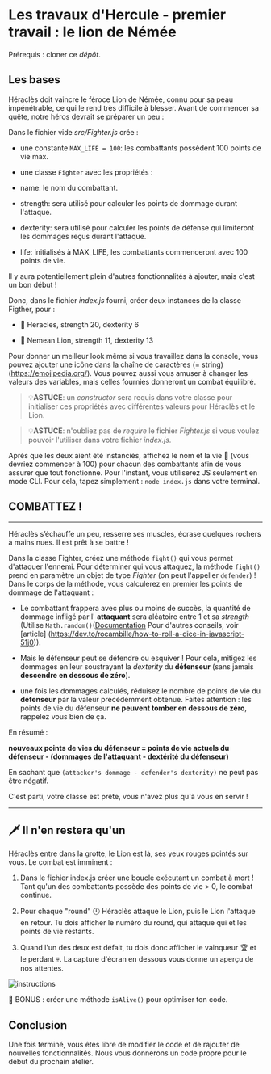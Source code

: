 # Les travaux d'Hercule - premier travail : le lion de Némée

Prérequis : cloner ce _dépôt_.

## Les bases

Héraclès doit vaincre le féroce Lion de Némée, connu pour sa peau impénétrable, ce qui le rend très difficile à blesser. Avant de commencer sa quête, notre héros devrait se préparer un peu :

Dans le fichier vide _src/Fighter.js_ crée :

- une constante `MAX_LIFE = 100`: les combattants possèdent 100 points de vie max.

- une classe `Fighter` avec les propriétés :
- name: le nom du combattant.
- strength: sera utilisé pour calculer les points de dommage durant l'attaque.
- dexterity: sera utilisé pour calculer les points de défense qui limiteront les dommages reçus durant l'attaque.
- life: initialisés à MAX_LIFE, les combattants commenceront avec 100 points de vie.

Il y aura potentiellement plein d'autres fonctionnalités à ajouter, mais c'est un bon début !

Donc, dans le fichier _index.js_ fourni, créer deux instances de la classe Figther, pour :

- 🧔 Heracles, strength 20, dexterity 6

- 🦁 Nemean Lion, strength 11, dexterity 13

Pour donner un meilleur look même si vous travaillez dans la console, vous pouvez ajouter une icône dans la chaîne de caractères (= string) (https://emojipedia.org/).
Vous pouvez aussi vous amuser à changer les valeurs des variables, mais celles fournies donneront un combat équilibré.

> 💡**ASTUCE**: un _constructor_ sera requis dans votre classe pour initialiser ces propriétés avec différentes valeurs pour Héraclès et le Lion.

> 💡**ASTUCE**: n'oubliez pas de _require_ le fichier _Fighter.js_ si vous voulez pouvoir l'utiliser dans votre fichier _index.js_.

Après que les deux aient été instanciés, affichez le nom et la vie 💙 (vous devriez commencer à 100) pour chacun des combattants afin de vous assurer que tout fonctionne. Pour l'instant, vous utiliserez JS seulement en mode CLI.
Pour cela, tapez simplement : `node index.js` dans votre terminal.

## COMBATTEZ !
_______________________________________________________________________________________________________________________________
Héraclès s’échauffe un peu, resserre ses muscles, écrase quelques rochers à mains nues. Il est prêt à se battre !

Dans la classe Fighter, créez une méthode `fight()` qui vous permet d'attaquer l'ennemi. Pour déterminer qui vous attaquez, la méthode `fight()` prend en paramètre un objet de type _Fighter_ (on peut l'appeller `defender`) ! Dans le corps de la méthode, vous calculerez en premier les points de dommage de l'attaquant :

- Le combattant frappera avec plus ou moins de succès, la quantité de dommage infligé par l' **attaquant** sera aléatoire entre 1 et sa _strength_ (Utilise `Math.random()`([Documentation](https://developer.mozilla.org/en-US/docs/Web/JavaScript/Reference/Global_Objects/Math/random) Pour d'autres conseils, voir [article] (https://dev.to/rocambille/how-to-roll-a-dice-in-javascript-51j0)).

- Mais le défenseur peut se défendre ou esquiver ! Pour cela, mitigez les dommages en leur soustrayant la _dexterity_ du **défenseur** (sans jamais **descendre en dessous de zéro**).

- une fois les dommages calculés, réduisez le nombre de points de vie du **défenseur** par la valeur précédemment obtenue. Faites attention : les points de vie du défenseur **ne peuvent tomber en dessous de zéro**, rappelez vous bien de ça.

En résumé :

**nouveaux points de vies du défenseur = points de vie actuels du défenseur - (dommages de l'attaquant - dextérité du défenseur)**

En sachant que `(attacker's dommage - defender's dexterity)` ne peut pas être négatif.

C'est parti, votre classe est prête, vous n'avez plus qu'à vous en servir !
_______________________________________________________________________________________________________________________________
## 🗡️ Il n'en restera qu'un

Héraclès entre dans la grotte, le Lion est là, ses yeux rouges pointés sur vous. Le combat est imminent :

1. Dans le fichier index.js créer une boucle exécutant un combat à mort ! Tant qu'un des combattants possède des points de vie > 0, le combat continue.

2. Pour chaque "round" 🕛 Héraclès attaque le Lion, puis le Lion l'attaque en retour. Tu dois afficher le numéro du round, qui attaque qui et les points de vie restants.

3. Quand l'un des deux est défait, tu dois donc afficher le vainqueur 🏆 et le perdant 💀. La capture d'écran en dessous vous donne un aperçu de nos attentes.

![instructions](instructions.png)

🎁 BONUS : créer une méthode `isAlive()` pour optimiser ton code.

## Conclusion

Une fois terminé, vous êtes libre de modifier le code et de rajouter de nouvelles fonctionnalités. Nous vous donnerons un code propre pour le début du prochain atelier.
